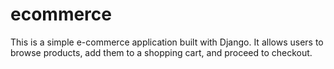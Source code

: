 # ecommerce

This is a simple e-commerce application built with Django. It allows users to browse products, add them to a shopping cart, and proceed to checkout.